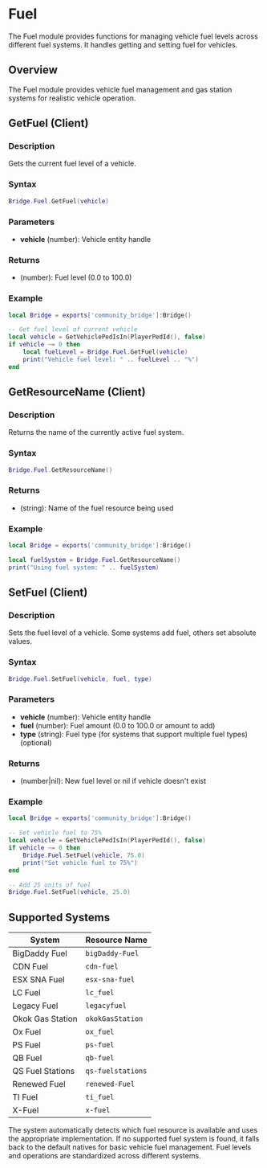 # <i class="fas fa-gas-pump"></i> Fuel

<!--META
nav: true
toc: true
description: The Fuel module provides functions for managing vehicle fuel levels across different fuel systems. It handles getting and setting fuel for vehicles.
-->

The Fuel module provides functions for managing vehicle fuel levels across different fuel systems. It handles getting and setting fuel for vehicles.

## Overview

The Fuel module provides vehicle fuel management and gas station systems for realistic vehicle operation.

## GetFuel (Client)

### Description
Gets the current fuel level of a vehicle.

### Syntax
```lua
Bridge.Fuel.GetFuel(vehicle)
```

### Parameters
- **vehicle** (number): Vehicle entity handle

### Returns
- (number): Fuel level (0.0 to 100.0)

### Example
```lua
local Bridge = exports['community_bridge']:Bridge()

-- Get fuel level of current vehicle
local vehicle = GetVehiclePedIsIn(PlayerPedId(), false)
if vehicle ~= 0 then
    local fuelLevel = Bridge.Fuel.GetFuel(vehicle)
    print("Vehicle fuel level: " .. fuelLevel .. "%")
end
```

## GetResourceName (Client)

### Description
Returns the name of the currently active fuel system.

### Syntax
```lua
Bridge.Fuel.GetResourceName()
```

### Returns
- (string): Name of the fuel resource being used

### Example
```lua
local Bridge = exports['community_bridge']:Bridge()

local fuelSystem = Bridge.Fuel.GetResourceName()
print("Using fuel system: " .. fuelSystem)
```

## SetFuel (Client)

### Description
Sets the fuel level of a vehicle. Some systems add fuel, others set absolute values.

### Syntax
```lua
Bridge.Fuel.SetFuel(vehicle, fuel, type)
```

### Parameters
- **vehicle** (number): Vehicle entity handle
- **fuel** (number): Fuel amount (0.0 to 100.0 or amount to add)
- **type** (string): Fuel type (for systems that support multiple fuel types) (optional)

### Returns
- (number|nil): New fuel level or nil if vehicle doesn't exist

### Example
```lua
local Bridge = exports['community_bridge']:Bridge()

-- Set vehicle fuel to 75%
local vehicle = GetVehiclePedIsIn(PlayerPedId(), false)
if vehicle ~= 0 then
    Bridge.Fuel.SetFuel(vehicle, 75.0)
    print("Set vehicle fuel to 75%")
end

-- Add 25 units of fuel
Bridge.Fuel.SetFuel(vehicle, 25.0)
```

## Supported Systems

| System | Resource Name |
|--------|---------------|
| BigDaddy Fuel | `bigDaddy-Fuel` |
| CDN Fuel | `cdn-fuel` |
| ESX SNA Fuel | `esx-sna-fuel` |
| LC Fuel | `lc_fuel` |
| Legacy Fuel | `legacyfuel` |
| Okok Gas Station | `okokGasStation` |
| Ox Fuel | `ox_fuel` |
| PS Fuel | `ps-fuel` |
| QB Fuel | `qb-fuel` |
| QS Fuel Stations | `qs-fuelstations` |
| Renewed Fuel | `renewed-Fuel` |
| TI Fuel | `ti_fuel` |
| X-Fuel | `x-fuel` |

The system automatically detects which fuel resource is available and uses the appropriate implementation. If no supported fuel system is found, it falls back to the default natives for basic vehicle fuel management. Fuel levels and operations are standardized across different systems.
